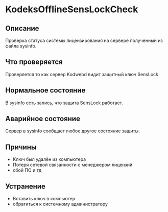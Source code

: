 # KodeksOfflineSensLockCheck

Описание
---
Проверка статуса системы лицензирования на сервере полученный из файла sysinfo.


Что проверяется
---
Проверяется то как сервер Kodwebd видит защитный ключ SensLock

Нормальное состояние
---

В sysinfo есть запись, что защита SensLock работает.

Аварийное состояние
---
Сервер в sysinfo сообщает любое другое состояние защиты.

Причины
---
- Ключ был удалён из компьютера
- Потеря сетевой связанности с менеджером лицензий
- сбой ПО и тд

Устранение
---

- Вставить ключ в компьютер
- обратиться к системному администратору
